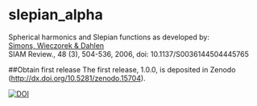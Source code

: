 # slepian_alpha
Spherical harmonics and Slepian functions as developed by:<br>
<a href="http://geoweb.princeton.edu/people/simons/Simons+2006-SIAM.html">Simons, Wieczorek &amp; Dahlen</a><br>
SIAM Review., 48 (3), 504-536, 2006, doi: 10.1137/S0036144504445765<br>

##Obtain first release
The first release, 1.0.0, is deposited in Zenodo (http://dx.doi.org/10.5281/zenodo.15704).

[![DOI](https://zenodo.org/badge/7664/csdms-contrib/slepian_alpha.svg)](http://dx.doi.org/10.5281/zenodo.15704)
